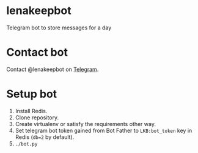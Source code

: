 # lenakeepbot
Telegram bot to store messages for a day

# Contact bot
Contact @lenakeepbot on [Telegram](https://t.me/lenakeepbot).

# Setup bot
1. Install Redis.
2. Clone repository.
3. Create virtualenv or satisfy the requirements other way.
4. Set telegram bot token gained from Bot Father to `LKB:bot_token` key in Redis (`db=2` by default).
5. `./bot.py`
